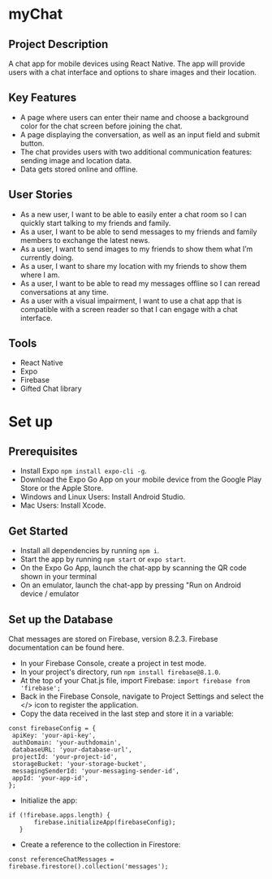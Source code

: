 # myChat

## Project Description

A chat app for mobile devices using React Native. The app will
provide users with a chat interface and options to share images and their
location.

## Key Features

- A page where users can enter their name and choose a background color for the chat screen before joining the chat.
- A page displaying the conversation, as well as an input field and submit button.
- The chat provides users with two additional communication features: sending image and location data.
- Data gets stored online and offline.

## User Stories

- As a new user, I want to be able to easily enter a chat room so I can quickly start talking to my friends and family.
- As a user, I want to be able to send messages to my friends and family members to exchange the latest news.
- As a user, I want to send images to my friends to show them what I’m currently doing.
- As a user, I want to share my location with my friends to show them where I am.
- As a user, I want to be able to read my messages offline so I can reread conversations at any time.
- As a user with a visual impairment, I want to use a chat app that is compatible with a screen reader so that I can engage with a chat interface.

## Tools

- React Native
- Expo
- Firebase
- Gifted Chat library

# Set up

## Prerequisites

- Install Expo `npm install expo-cli -g`.
- Download the Expo Go App on your mobile device from the Google Play Store or the Apple Store.
- Windows and Linux Users: Install Android Studio.
- Mac Users: Install Xcode.

## Get Started

- Install all dependencies by running `npm i`.
- Start the app by running `npm start` or `expo start`.
- On the Expo Go App, launch the chat-app by scanning the QR code shown in your terminal
- On an emulator, launch the chat-app by pressing "Run on Android device / emulator

## Set up the Database

Chat messages are stored on Firebase, version 8.2.3. Firebase documentation can be found here.

- In your Firebase Console, create a project in test mode.
- In your project's directory, run `npm install firebase@8.1.0`.
- At the top of your Chat.js file, import Firebase:
  `import firebase from 'firebase';`
- Back in the Firebase Console, navigate to Project Settings and select the </> icon to register the application.
- Copy the data received in the last step and store it in a variable:

```
const firebaseConfig = {
 apiKey: 'your-api-key',
 authDomain: 'your-authdomain',
 databaseURL: 'your-database-url',
 projectId: 'your-project-id',
 storageBucket: 'your-storage-bucket',
 messagingSenderId: 'your-messaging-sender-id',
 appId: 'your-app-id',
};
```

- Initialize the app:

```
if (!firebase.apps.length) {
       firebase.initializeApp(firebaseConfig);
   }
```

- Create a reference to the collection in Firestore:

```
const referenceChatMessages = firebase.firestore().collection('messages');
```

